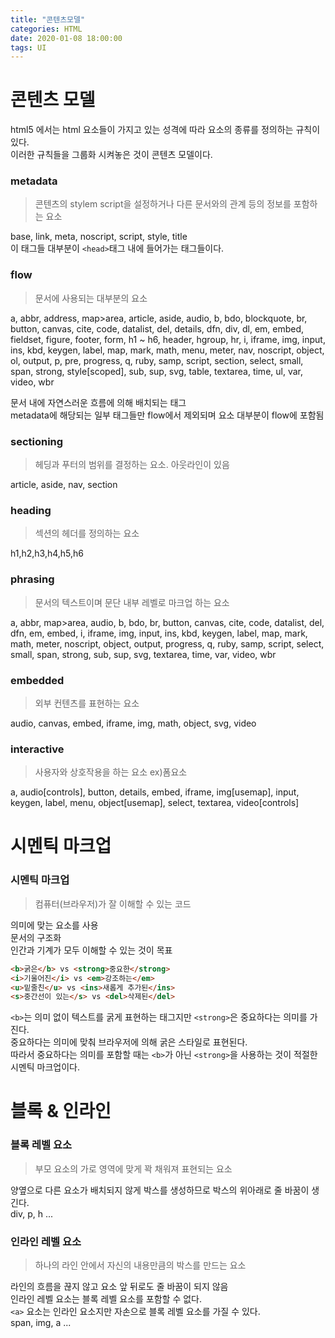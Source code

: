 ```yaml
---
title: "콘텐츠모델"
categories: HTML
date: 2020-01-08 18:00:00
tags: UI
---
```


콘텐츠 모델
===

html5 에서는 html 요소들이 가지고 있는 성격에 따라 요소의 종류를 정의하는 규칙이 있다.  
이러한 규칙들을 그룹화 시켜놓은 것이 콘텐츠 모델이다.

### metadata
> 콘텐츠의 stylem script을 설정하거나 다른 문서와의 관계 등의 정보를 포함하는 요소

base, link, meta, noscript, script, style, title   
이 태그들 대부분이 `<head>`태그 내에 들어가는 태그들이다.

### flow
> 문서에 사용되는 대부분의 요소

a, abbr, address, map>area, article, aside, audio, b, bdo, blockquote, br, button, canvas, cite, code, datalist, del, details, dfn, div, dl, em, embed, fieldset, figure, footer, form, h1 ~ h6, header, hgroup, hr, i, iframe, img, input, ins, kbd, keygen, label, map, mark, math, menu, meter, nav, noscript, object, ol, output, p, pre, progress, q, ruby, samp, script, section, select, small, span, strong, style[scoped], sub, sup, svg, table, textarea, time, ul, var, video, wbr  

문서 내에 자연스러운 흐름에 의해 배치되는 태그  
metadata에 해당되는 일부 태그들만 flow에서 제외되며 요소 대부분이 flow에 포함됨

### sectioning
> 헤딩과 푸터의 범위를 결정하는 요소. 아웃라인이 있음

article, aside, nav, section

### heading
> 섹션의 헤더를 정의하는 요소

h1,h2,h3,h4,h5,h6

### phrasing
> 문서의 텍스트이며 문단 내부 레벨로 마크업 하는 요소

a, abbr, map>area, audio, b, bdo, br, button, canvas, cite, code, datalist, del, dfn, em, embed, i, iframe, img, input, ins, kbd, keygen, label, map, mark, math, meter, noscript, object, output, progress, q, ruby, samp, script, select, small, span, strong, sub, sup, svg, textarea, time, var, video, wbr

### embedded
> 외부 컨텐츠를 표현하는 요소

audio, canvas, embed, iframe, img, math, object, svg, video

### interactive
> 사용자와 상호작용을 하는 요소  ex)폼요소

a, audio[controls], button, details, embed, iframe, img[usemap], input, keygen, label, menu, object[usemap], select, textarea, video[controls]

시멘틱 마크업
===

### 시멘틱 마크업
> 컴퓨터(브라우저)가 잘 이해할 수 있는 코드

의미에 맞는 요소를 사용  
문서의 구조화  
인간과 기계가 모두 이해할 수 있는 것이 목표

```html
<b>굵은</b> vs <strong>중요한</strong>
<i>기울어진</i> vs <em>강조하는</em>
<u>밑줄친</u> vs <ins>새롭게 추가된</ins>
<s>중간선이 있는</s> vs <del>삭제된</del>
```

`<b>`는 의미 없이 텍스트를 굵게 표현하는 태그지만 `<strong>`은 중요하다는 의미를 가진다.  
중요하다는 의미에 맞춰 브라우저에 의해 굵은 스타일로 표현된다.  
따라서 중요하다는 의미를 포함할 때는 `<b>`가 아닌 `<strong>`을 사용하는 것이 적절한 시멘틱 마크업이다.

블록 & 인라인
===

### 블록 레벨 요소

> 부모 요소의 가로 영역에 맞게 꽉 채워져 표현되는 요소

양옆으로 다른 요소가 배치되지 않게 박스를 생성하므로 박스의 위아래로 줄 바꿈이 생긴다.  
div, p, h ...


### 인라인 레벨 요소

> 하나의 라인 안에서 자신의 내용만큼의 박스를 만드는 요소

라인의 흐름을 끊지 않고 요소 앞 뒤로도 줄 바꿈이 되지 않음  
인라인 레벨 요소는 블록 레벨 요소를 포함할 수 없다.  
`<a>` 요소는 인라인 요소지만 자손으로 블록 레벨 요소를 가질 수 있다.  
span, img, a ...
